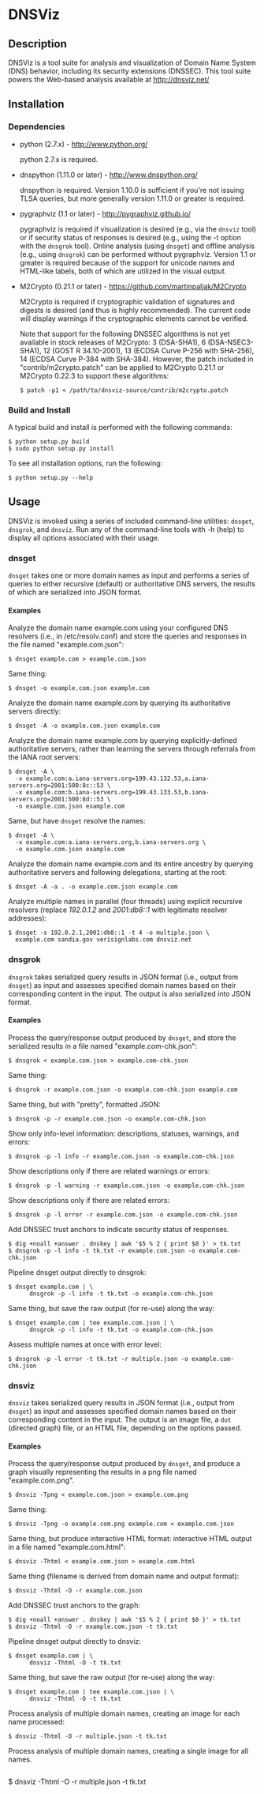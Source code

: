 # DNSViz


## Description

DNSViz is a tool suite for analysis and visualization of Domain Name System
(DNS) behavior, including its security extensions (DNSSEC).  This tool suite
powers the Web-based analysis available at http://dnsviz.net/


## Installation


### Dependencies

* python (2.7.x) - http://www.python.org/

  python 2.7.x is required.

* dnspython (1.11.0 or later) - http://www.dnspython.org/

  dnspython is required.  Version 1.10.0 is sufficient if you're not issuing
  TLSA queries, but more generally version 1.11.0 or greater is required.

* pygraphviz (1.1 or later) - http://pygraphviz.github.io/

  pygraphviz is required if visualization is desired (e.g., via the `dnsviz`
  tool) or if security status of responses is desired (e.g., using the -t
  option with the `dnsgrok` tool).   Online analysis (using `dnsget`) and offline
  analysis (e.g., using `dnsgrok`) can be performed without pygraphviz.  Version
  1.1 or greater is required because of the support for unicode names and
  HTML-like labels, both of which are utilized in the visual output.

* M2Crypto (0.21.1 or later) - https://github.com/martinpaljak/M2Crypto

  M2Crypto is required if cryptographic validation of signatures and digests is
  desired (and thus is highly recommended).  The current code will display
  warnings if the cryptographic elements cannot be verified.

  Note that support for the following DNSSEC algorithms is not yet available in
  stock releases of M2Crypto: 3 (DSA-SHA1), 6 (DSA-NSEC3-SHA1),
  12 (GOST R 34.10-2001), 13 (ECDSA Curve P-256 with SHA-256), 14 (ECDSA Curve
  P-384 with SHA-384).  However, the patch included in "contrib/m2crypto.patch"
  can be applied to M2Crypto 0.21.1 or M2Crypto 0.22.3 to support these
  algorithms:

  ```
  $ patch -p1 < /path/to/dnsviz-source/contrib/m2crypto.patch
  ```

### Build and Install

A typical build and install is performed with the following commands:

```
$ python setup.py build
$ sudo python setup.py install
```

To see all installation options, run the following:

```
$ python setup.py --help
```


## Usage

DNSViz is invoked using a series of included command-line utilities: `dnsget`,
`dnsgrok`, and `dnsviz`.  Run any of the command-line tools with -h (help) to
display all options associated with their usage.


### dnsget

`dnsget` takes one or more domain names as input and performs a series of
queries to either recursive (default) or authoritative DNS servers, the results
of which are serialized into JSON format.


#### Examples

Analyze the domain name example.com using your configured DNS resolvers (i.e.,
in /etc/resolv.conf) and store the queries and responses in the file named
"example.com.json":
```
$ dnsget example.com > example.com.json
```

Same thing:
```
$ dnsget -o example.com.json example.com
```

Analyze the domain name example.com by querying its authoritative servers
directly:
```
$ dnsget -A -o example.com.json example.com
```

Analyze the domain name example.com by querying explicitly-defined
authoritative servers, rather than learning the servers through referrals from
the IANA root servers:
```
$ dnsget -A \
  -x example.com:a.iana-servers.org=199.43.132.53,a.iana-servers.org=2001:500:8c::53 \
  -x example.com:b.iana-servers.org=199.43.133.53,b.iana-servers.org=2001:500:8d::53 \
  -o example.com.json example.com
```

Same, but have `dnsget` resolve the names:
```
$ dnsget -A \
  -x example.com:a.iana-servers.org,b.iana-servers.org \
  -o example.com.json example.com
```

Analyze the domain name example.com and its entire ancestry by querying
authoritative servers and following delegations, starting at the root:
```
$ dnsget -A -a . -o example.com.json example.com
```

Analyze multiple names in parallel (four threads) using explicit recursive
resolvers (replace *192.0.1.2* and *2001:db8::1* with legitimate resolver
addresses):
```
$ dnsget -s 192.0.2.1,2001:db8::1 -t 4 -o multiple.json \
  example.com sandia.gov verisignlabs.com dnsviz.net
```


### dnsgrok

`dnsgrok` takes serialized query results in JSON format (i.e., output from
`dnsget`) as input and assesses specified domain names based on their
corresponding content in the input.  The output is also serialized into JSON
format.


#### Examples

Process the query/response output produced by `dnsget`, and store the
serialized results in a file named "example.com-chk.json":
```
$ dnsgrok < example.com.json > example.com-chk.json
```

Same thing:
```
$ dnsgrok -r example.com.json -o example.com-chk.json example.com
```

Same thing, but with "pretty", formatted JSON:
```
$ dnsgrok -p -r example.com.json -o example.com-chk.json
```

Show only info-level information: descriptions, statuses, warnings, and errors:
```
$ dnsgrok -p -l info -r example.com.json -o example.com-chk.json
```

Show descriptions only if there are related warnings or errors:
```
$ dnsgrok -p -l warning -r example.com.json -o example.com-chk.json
```

Show descriptions only if there are related errors:
```
$ dnsgrok -p -l error -r example.com.json -o example.com-chk.json
```

Add DNSSEC trust anchors to indicate security status of responses.
```
$ dig +noall +answer . dnskey | awk '$5 % 2 { print $0 }' > tk.txt
$ dnsgrok -p -l info -t tk.txt -r example.com.json -o example.com-chk.json
```

Pipeline dnsget output directly to dnsgrok:
```
$ dnsget example.com | \
      dnsgrok -p -l info -t tk.txt -o example.com-chk.json
```

Same thing, but save the raw output (for re-use) along the way:
```
$ dnsget example.com | tee example.com.json | \
      dnsgrok -p -l info -t tk.txt -o example.com-chk.json
```

Assess multiple names at once with error level:
```
$ dnsgrok -p -l error -t tk.txt -r multiple.json -o example.com-chk.json
```


### dnsviz

`dnsviz` takes serialized query results in JSON format (i.e., output from
`dnsget`) as input and assesses specified domain names based on their
corresponding content in the input.  The output is an image file, a `dot`
(directed graph) file, or an HTML file, depending on the options passed.


#### Examples

Process the query/response output produced by `dnsget`, and produce a graph
visually representing the results in a png file named "example.com.png".
```
$ dnsviz -Tpng < example.com.json > example.com.png
```

Same thing:
```
$ dnsviz -Tpng -o example.com.png example.com < example.com.json
```

Same thing, but produce interactive HTML format:
interactive HTML output in a file named "example.com.html":
```
$ dnsviz -Thtml < example.com.json > example.com.html
```

Same thing (filename is derived from domain name and output format):
```
$ dnsviz -Thtml -O -r example.com.json
```

Add DNSSEC trust anchors to the graph:
```
$ dig +noall +answer . dnskey | awk '$5 % 2 { print $0 }' > tk.txt
$ dnsviz -Thtml -O -r example.com.json -t tk.txt
```

Pipeline dnsget output directly to dnsviz:
```
$ dnsget example.com | \
      dnsviz -Thtml -O -t tk.txt
```

Same thing, but save the raw output (for re-use) along the way:
```
$ dnsget example.com | tee example.com.json | \
      dnsviz -Thtml -O -t tk.txt
```

Process analysis of multiple domain names, creating an image for each name
processed:
```
$ dnsviz -Thtml -O -r multiple.json -t tk.txt
```

Process analysis of multiple domain names, creating a single image for all
names.
```
```
$ dnsviz -Thtml -O -r multiple.json -t tk.txt
```
